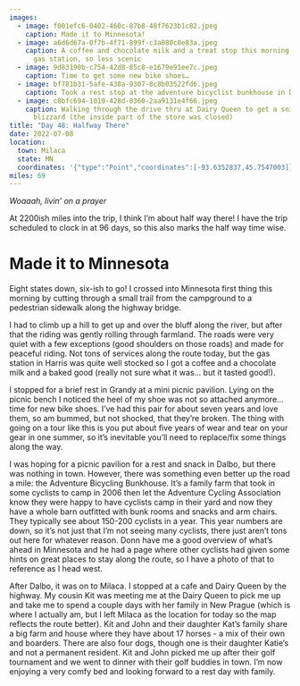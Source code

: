 ```yaml
---
images:
  - image: f001efc6-0402-460c-87b8-48f7623b1c82.jpeg
    caption: Made it to Minnesota!
  - image: a6d6d67a-0f7b-4f71-899f-c3a080c0e83a.jpeg
    caption: A coffee and chocolate milk and a treat stop this morning. Though at a
      gas station, so less scenic
  - image: 9d83190b-c754-42d8-85c8-e1679e91ee7c.jpeg
    caption: Time to get some new bike shoes…
  - image: bf781b31-5afe-438a-9307-8c8b03522fd6.jpeg
    caption: Took a rest stop at the adventure bicyclist bunkhouse in Dalbo
  - image: c8bfc694-1010-428d-8360-2aa9131e4f66.jpeg
    caption: Walking through the drive thru at Dairy Queen to get a snickers
      blizzard (the inside part of the store was closed)
title: "Day 48: Halfway There"
date: 2022-07-08
location:
  town: Milaca
  state: MN
  coordinates: '{"type":"Point","coordinates":[-93.6352837,45.7547003]}'
miles: 69
---
```

_Woaaah, livin’ on a prayer_

At 2200ish miles into the trip, I think I’m about half way there! I have the trip scheduled to clock in at 96 days, so this also marks the half way time wise. 

# Made it to Minnesota

Eight states down, six-ish to go! I crossed into Minnesota first thing this morning by cutting through a small trail from the campground to a pedestrian sidewalk along the highway bridge.

I had to climb up a hill to get up and over the bluff along the river, but after that the riding was gently rolling through farmland. The roads were very quiet with a few exceptions (good shoulders on those roads) and made for peaceful riding. Not tons of services along the route today, but the gas station in Harris was quite well stocked so I got a coffee and a chocolate milk and a baked good (really not sure what it was… but it tasted good!). 

I stopped for a brief rest in Grandy at a mini picnic pavilion. Lying on the picnic bench I noticed the heel of my shoe was not so attached anymore… time for new bike shoes. I’ve had this pair for about seven years and love them, so am bummed, but not shocked, that they’re broken. The thing with going on a tour like this is you put about five years of wear and tear on your gear in one summer, so it’s inevitable you’ll need to replace/fix some things along the way. 

I was hoping for a picnic pavilion for a rest and snack in Dalbo, but there was nothing in town. However, there was something even better up the road a mile: the Adventure Bicycling Bunkhouse. It’s a family farm that took in some cyclists to camp in 2006 then let the Adventure Cycling Association know they were happy to have cyclists camp in their yard and now they have a whole barn outfitted with bunk rooms and snacks and arm chairs. They typically see about 150-200 cyclists in a year. This year numbers are down, so it’s not just that I’m not seeing many cyclists, there just aren’t tons out here for whatever reason. Donn have me a good overview of what’s ahead in Minnesota and he had a page where other cyclists had given some hints on great places to stay along the route, so I have a photo of that to reference as I head west. 

After Dalbo, it was on to Milaca. I stopped at a cafe and Dairy Queen by the highway. My cousin Kit was meeting me at the Dairy Queen to pick me up and take me to spend a couple days with her family in New Prague (which is where I actually am, but I left Milaca as the location for today so the map reflects the route better). Kit and John and their daughter Kat’s family share a big farm and house where they have about 17 horses - a mix of their own and boarders. There are also four dogs, though one is their daughter Katie’s and not a permanent resident. Kit and John picked me up after their golf tournament and we went to dinner with their golf buddies in town. I’m now enjoying a very comfy bed and looking forward to a rest day with family.